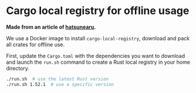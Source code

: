 # Cargo local registry for offline usage

__Made from an article of [hatsunearu].__

We use a Docker image to install `cargo-local-registry`, download and pack all crates for offline use.

First, update the `Cargo.toml` with the dependencies you want to download and
launch the `run.sh` command to create a Rust local registry in your home directory.

```bash
./run.sh  # use the latest Rust version
./run.sh 1.52.1  # use a specific version
```

[hatsunearu]: https://hatsunearu.github.io/2018/04/29/rust-offline/
